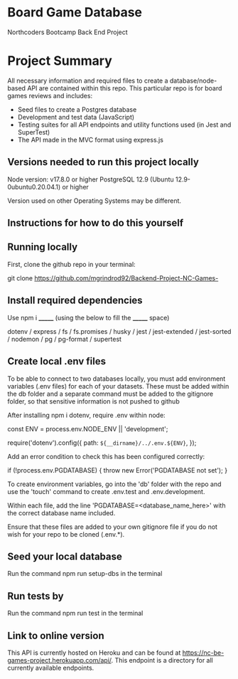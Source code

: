 # Board Game Database

Northcoders Bootcamp Back End Project

# Project Summary

All necessary information and required files to create a database/node-based API are contained within this repo. This particular repo is for board games reviews and includes:

- Seed files to create a Postgres database
- Development and test data (JavaScript)
- Testing suites for all API endpoints and utility functions used (in Jest and SuperTest)
- The API made in the MVC format using express.js

## Versions needed to run this project locally

Node version: v17.8.0 or higher
PostgreSQL 12.9 (Ubuntu 12.9-0ubuntu0.20.04.1) or higher

Version used on other Operating Systems may be different.

## Instructions for how to do this yourself

## Running locally

First, clone the github repo in your terminal:

git clone https://github.com/mgrindrod92/Backend-Project-NC-Games-

## Install required dependencies

Use npm i **_____** (using the below to fill the **_____** space)

dotenv /
express /
fs /
fs.promises /
husky /
jest /
jest-extended /
jest-sorted /
nodemon /
pg /
pg-format /
supertest 

## Create local .env files

To be able to connect to two databases locally, you must add environment variables (.env files) for each of your datasets. These must be added within the db folder and a separate command must be added to the gitignore folder, so that sensitive information is not pushed to github

After installing npm i dotenv, require .env within node:

const ENV = process.env.NODE_ENV || 'development';

require('dotenv').config({
path: `${__dirname}/../.env.${ENV}`,
});

Add an error condition to check this has been configured correctly:

if (!process.env.PGDATABASE) {
throw new Error('PGDATABASE not set');
}

To create environment variables, go into the 'db' folder with the repo and use the 'touch' command to create .env.test and .env.development. 

Within each file, add the line 'PGDATABASE=<database_name_here>' with the correct database name included. 

Ensure that these files are added to your own gitignore file if you do not wish for your repo to be cloned (.env.\*).

## Seed your local database

Run the command npm run setup-dbs in the terminal

## Run tests by

Run the command npm run test in the terminal

## Link to online version

This API is currently hosted on Heroku and can be found at https://nc-be-games-project.herokuapp.com/api/. This endpoint is a directory for all currently available endpoints.
